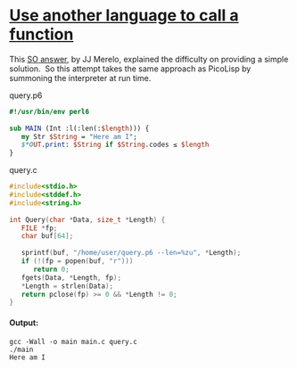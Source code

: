 [1]: https://rosettacode.org/wiki/Use_another_language_to_call_a_function

# [Use another language to call a function][1]

This [SO answer](https://stackoverflow.com/a/50771971/3386748), by JJ Merelo, explained the difficulty on providing a simple solution.  So this attempt takes the same approach as PicoLisp by summoning the interpreter at run time.



query.p6

```perl
#!/usr/bin/env perl6
 
sub MAIN (Int :l(:len(:$length))) {
   my Str $String = "Here am I";
   $*OUT.print: $String if $String.codes ≤ $length
}
```


query.c

```c
#include<stdio.h>
#include<stddef.h>
#include<string.h>
 
int Query(char *Data, size_t *Length) {
   FILE *fp;
   char buf[64];
 
   sprintf(buf, "/home/user/query.p6 --len=%zu", *Length);
   if (!(fp = popen(buf, "r")))
      return 0;
   fgets(Data, *Length, fp);
   *Length = strlen(Data);
   return pclose(fp) >= 0 && *Length != 0;
}
```

#### Output:
```
gcc -Wall -o main main.c query.c
./main
Here am I
```
